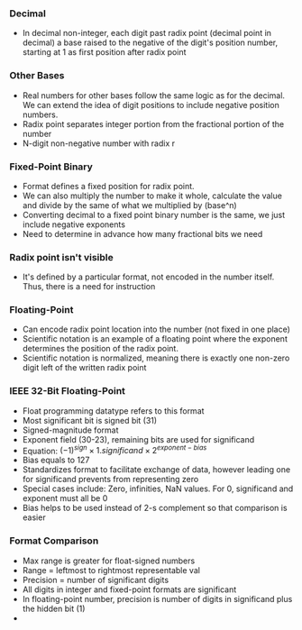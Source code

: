 ### Decimal 
- In decimal non-integer, each digit past radix point (decimal point in decimal) a base raised to the negative of the digit's position number, starting at 1 as first position after radix point


### Other Bases
- Real numbers for other bases follow the same logic as for the decimal. We can extend the idea of digit positions to include negative position numbers.
- Radix point separates integer portion from the fractional portion of the number
- N-digit non-negative number with radix r 


### Fixed-Point Binary
- Format defines a fixed position for radix point.
- We can also multiply the number to make it whole, calculate the value and divide by the same of what we multiplied by (base^n)
- Converting decimal to a fixed point binary number is the same, we just include negative exponents
- Need to determine in advance how many fractional bits we need

### Radix point isn't visible
- It's defined by a particular format, not encoded in the number itself. Thus, there is a need for instruction 


### Floating-Point
- Can encode radix point location into the number (not fixed in one place)
- Scientific notation is an example of a floating point where the exponent determines the position of the radix point. 
- Scientific notation is normalized, meaning there is exactly one non-zero digit left of the written radix point

### IEEE 32-Bit Floating-Point
- Float programming datatype refers to this format
- Most significant bit is signed bit (31)
- Signed-magnitude format
- Exponent field (30-23), remaining bits are used for significand
- Equation: $(-1)^{sign} \times 1.significand \times 2^{exponent-bias}$
- Bias equals to 127
- Standardizes format to facilitate exchange of data, however leading one for significand prevents from representing zero
- Special cases include:
	Zero, infinities, NaN values. For 0, significand and exponent must all be 0
- Bias helps to be used instead of 2-s complement so that comparison is easier

### Format Comparison
- Max range is greater for float-signed numbers
- Range = leftmost to rightmost representable val
- Precision = number of significant digits
- All digits in integer and fixed-point formats are significant
- In floating-point number, precision is number of digits in significand plus the hidden bit (1)
- 